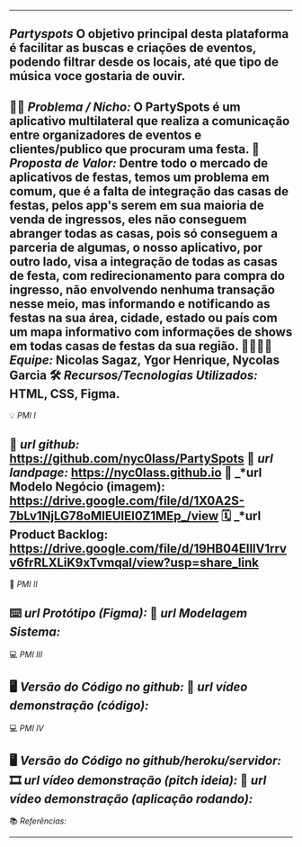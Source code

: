 -------------------
*Partyspots* 
O objetivo principal desta plataforma é facilitar as buscas e criações de eventos, podendo filtrar desde os locais, até que tipo de música voce gostaria de ouvir.
-------------------
🙁🙂 _*Problema / Nicho:*_ O PartySpots é um aplicativo multilateral que realiza a comunicação entre organizadores de eventos e clientes/publico que procuram uma festa.
🎁 _*Proposta de Valor:*_ Dentre todo o mercado de aplicativos de festas, temos um problema em comum, que é a falta de integração das casas de festas, pelos app's serem em sua maioria de venda de ingressos, eles não conseguem abranger todas as casas, pois só conseguem a parceria de algumas, o nosso aplicativo, por outro lado, visa a integração de todas as casas de festa, com redirecionamento para compra do ingresso, não envolvendo nenhuma transação nesse meio, mas informando e notificando as festas na sua área, cidade, estado ou país com um mapa informativo com informações de shows em todas casas de festas da sua região.
🧑‍💻👩‍💻 _*Equipe:*_ Nicolas Sagaz, Ygor Henrique, Nycolas Garcia
🛠️ _*Recursos/Tecnologias Utilizados:*_ HTML, CSS, Figma.
-------------------
💡 *PMI I*

🔗 _*url github:*_ https://github.com/nyc0lass/PartySpots
🛬 _*url landpage:*_ https://nyc0lass.github.io
🤝 _*url Modelo Negócio (imagem): https://drive.google.com/file/d/1X0A2S-7bLv1NjLG78oMIEUIEI0Z1MEp_/view
🗓️ _*url Product Backlog: https://drive.google.com/file/d/19HB04EIllV1rrvv6frRLXLiK9xTvmqaI/view?usp=share_link
-------------------
📲 *PMI II*

⌨️ _*url Protótipo (Figma):*_
📝 _*url Modelagem Sistema:*_
-------------------
💻 *PMI III*

🖥️ _*Versão do Código no github:*_
🎥 _*url vídeo demonstração (código):*_
-------------------
💻 *PMI IV*

🖥️ _*Versão do Código no github/heroku/servidor:*_
🎞️ _*url vídeo demonstração (pitch ideia):*_
🎥 _*url vídeo demonstração (aplicação rodando):*_
-------------------
📚 *Referências:*

-------------------
